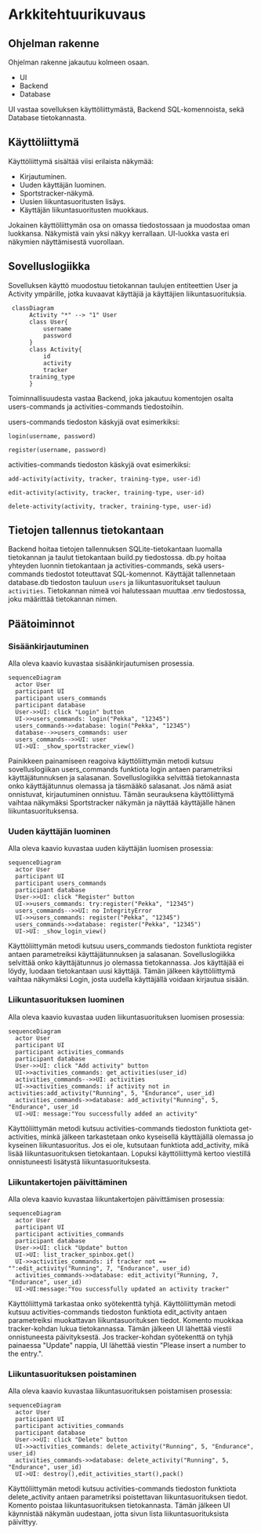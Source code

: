# Arkkitehtuurikuvaus

## Ohjelman rakenne

Ohjelman rakenne jakautuu kolmeen osaan.

- UI
- Backend
- Database

UI vastaa sovelluksen käyttöliittymästä, Backend SQL-komennoista, sekä Database tietokannasta.

## Käyttöliittymä

Käyttöliittymä sisältää viisi erilaista näkymää:

- Kirjautuminen.
- Uuden käyttäjän luominen.
- Sportstracker-näkymä.
- Uusien liikuntasuoritusten lisäys.
- Käyttäjän liikuntasuoritusten muokkaus.

Jokainen käyttöliittymän osa on omassa tiedostossaan ja muodostaa oman luokkansa. Näkymistä vain yksi näkyy kerrallaan. UI-luokka vasta eri näkymien näyttämisestä vuorollaan.

## Sovelluslogiikka

Sovelluksen käyttö muodostuu tietokannan taulujen entiteettien User ja Activity ympärille, jotka kuvaavat käyttäjiä ja käyttäjien liikuntasuorituksia.

```mermaid
 classDiagram
      Activity "*" --> "1" User
      class User{
          username
          password
      }
      class Activity{
          id
          activity
          tracker
	  training_type
      }
```

Toiminnallisuudesta vastaa Backend, joka jakautuu komentojen osalta users-commands ja activities-commands tiedostoihin.

users-commands tiedoston käskyjä ovat esimerkiksi:

`login(username, password)`

`register(username, password)`

activities-commands tiedoston käskyjä ovat esimerkiksi:

`add-activity(activity, tracker, training-type, user-id)`

`edit-activity(activity, tracker, training-type, user-id)`

`delete-activity(activity, tracker, training-type, user-id)`

## Tietojen tallennus tietokantaan

Backend hoitaa tietojen tallennuksen SQLite-tietokantaan luomalla tietokannan ja taulut tietokantaan build.py tiedostossa. db.py hoitaa yhteyden luonnin tietokantaan ja activities-commands, sekä users-commands tiedostot toteuttavat SQL-komennot. Käyttäjät tallennetaan database.db tiedoston tauluun `users` ja liikuntasuoritukset tauluun `activities`. Tietokannan nimeä voi halutessaan muuttaa .env tiedostossa, joku määrittää tietokannan nimen.

## Päätoiminnot

### Sisäänkirjautuminen

Alla oleva kaavio kuvastaa sisäänkirjautumisen prosessia.

```mermaid
sequenceDiagram
  actor User
  participant UI
  participant users_commands
  participant database
  User->>UI: click "Login" button
  UI->>users_commands: login("Pekka", "12345")
  users_commands->>database: login("Pekka", "12345")
  database-->>users_commands: user
  users_commands-->>UI: user
  UI->UI: _show_sportstracker_view()
```

Painikkeen painamiseen reagoiva käyttöliittymän metodi kutsuu sovelluslogiikan users_commands funktiota login antaen parametriksi käyttäjätunnuksen ja salasanan. Sovelluslogiikka selvittää tietokannasta onko käyttäjätunnus olemassa ja täsmääkö salasanat. Jos nämä asiat onnistuvat, kirjautuminen onnistuu. Tämän seurauksena käyttöliittymä vaihtaa näkymäksi Sportstracker näkymän ja näyttää käyttäjälle hänen liikuntasuorituksensa. 

### Uuden käyttäjän luominen

Alla oleva kaavio kuvastaa uuden käyttäjän luomisen prosessia:

```mermaid
sequenceDiagram
  actor User
  participant UI
  participant users_commands
  participant database
  User->>UI: click "Register" button
  UI->>users_commands: try:register("Pekka", "12345")
  users_commands-->>UI: no IntegrityError
  UI->>users_commands: register("Pekka", "12345")
  users_commands->>database: register("Pekka", "12345")
  UI->UI: _show_login_view()
```

Käyttöliittymän metodi kutsuu users_commands tiedoston funktiota register antaen parametreiksi käyttäjätunnuksen ja salasanan. Sovelluslogiikka selvittää onko käyttäjätunnus jo olemassa tietokannassa. Jos käyttäjää ei löydy, luodaan tietokantaan uusi käyttäjä. Tämän jälkeen käyttöliittymä vaihtaa näkymäksi Login, josta uudella käyttäjällä voidaan kirjautua sisään. 

### Liikuntasuorituksen luominen

Alla oleva kaavio kuvastaa uuden liikuntasuorituksen luomisen prosessia:

```mermaid
sequenceDiagram
  actor User
  participant UI
  participant activities_commands
  participant database
  User->>UI: click "Add activity" button
  UI->>activities_commands: get_activities(user_id)
  activities_commands-->>UI: activities
  UI->>activities_commands: if activity not in activities:add_activity("Running", 5, "Endurance", user_id)
  activities_commands->>database: add_activity("Running", 5, "Endurance", user_id
  UI->UI: message:"You successfully added an activity"
```

Käyttöliittymän metodi kutsuu activities-commands tiedoston funktiota get-activities, minkä jälkeen tarkastetaan onko kyseisellä käyttäjällä olemassa jo kyseinen liikuntasuoritus. Jos ei ole, kutsutaan funktiota add_activity, mikä lisää liikuntasuorituksen tietokantaan. Lopuksi käyttöliittymä kertoo viestillä onnistuneesti lisätystä liikuntasuorituksesta.

### Liikuntakertojen päivittäminen

Alla oleva kaavio kuvastaa liikuntakertojen päivittämisen prosessia:

```mermaid
sequenceDiagram
  actor User
  participant UI
  participant activities_commands
  participant database
  User->>UI: click "Update" button
  UI->UI: list_tracker_spinbox.get()
  UI->>activities_commands: if tracker not == "":edit_activity("Running", 7, "Endurance", user_id)
  activities_commands->>database: edit_activity("Running, 7, "Endurance", user_id)
  UI->UI:message:"You successfully updated an activity tracker"
```

Käyttöliittymä tarkastaa onko syötekenttä tyhjä. Käyttöliittymän metodi kutsuu activities-commands tiedoston funktiota edit_activity antaen parametreiksi muokattavan liikuntasuorituksen tiedot. Komento muokkaa tracker-kohdan lukua tietokannassa. Tämän jälkeen UI lähettää viestii onnistuneesta päivityksestä. Jos tracker-kohdan syötekenttä on tyhjä painaessa "Update" nappia, UI lähettää viestin "Please insert a number to the entry.". 

### Liikuntasuorituksen poistaminen

Alla oleva kaavio kuvastaa liikuntasuorituksen poistamisen prosessia:

```mermaid
sequenceDiagram
  actor User
  participant UI
  participant activities_commands
  participant database
  User->>UI: click "Delete" button
  UI->>activities_commands: delete_activity("Running", 5, "Endurance", user_id)
  activities_commands->>database: delete_activity("Running", 5, "Endurance", user_id)
  UI->UI: destroy(),edit_activities_start(),pack()
```

Käyttöliittymän metodi kutsuu activities-commands tiedoston funktiota delete_activity antaen parametriksi poistettavan liikuntasuorituksen tiedot. Komento poistaa liikuntasuorituksen tietokannasta. Tämän jälkeen UI käynnistää näkymän uudestaan, jotta sivun lista liikuntasuorituksista päivittyy.
